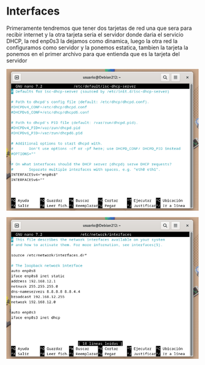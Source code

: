 # Interfaces
Primeramente tendremos que tener dos tarjetas de red una que sera para recibir internet y la otra tarjeta seria el servidor donde daria el servicio DHCP, la red enp0s3 la dejamos como dinamica, luego la otra red la configuramos como servidor y la ponemos estatica, tambien la tarjeta la ponemos en el primer archivo para que entienda que es la tarjeta del servidor

![foto](1.png)

![foto](4.png)
